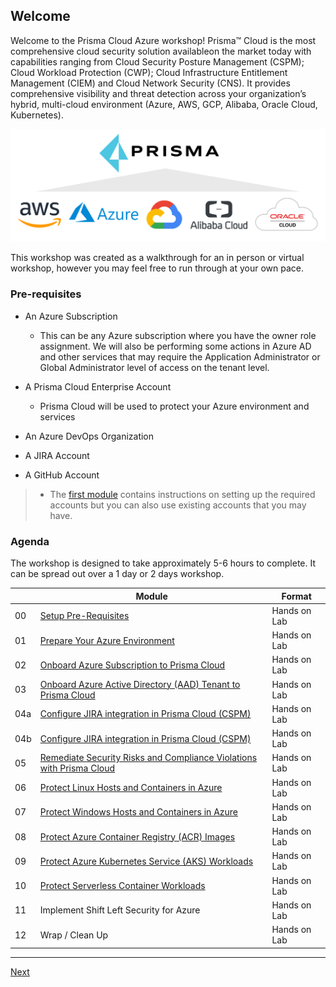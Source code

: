 ## Welcome

Welcome to the Prisma Cloud Azure workshop! Prisma™ Cloud is the most comprehensive cloud security solution availableon the market today with capabilities ranging from Cloud Security Posture Management (CSPM); Cloud Workload Protection (CWP);  Cloud Infrastructure Entitlement Management (CIEM) and Cloud Network Security (CNS). It provides comprehensive visibility and threat detection across your organization’s hybrid, multi-cloud environment (Azure, AWS, GCP, Alibaba, Oracle Cloud, Kubernetes). 

![readme-prisma](./images/readme-prisma.png)

This workshop was created as a walkthrough for an in person or virtual workshop, however you may feel free to run through at your own pace.

### Pre-requisites

* An Azure Subscription
  * This can be any Azure subscription where you have the owner role assignment. We will also be performing some actions in Azure AD and other services that may require the Application Administrator or Global Administrator level of access on the tenant level.

* A Prisma Cloud Enterprise Account
  * Prisma Cloud will be used to protect your Azure environment and services
* An Azure DevOps Organization
* A JIRA Account
* A GitHub Account

>* The [first module](modules/0-prerequisites.md) contains instructions on setting up the required accounts but you can also use existing accounts that you may have.
### Agenda

The workshop is designed to take approximately 5-6 hours to complete. It can be spread out over a 1 day or 2 days workshop.

|    | Module                   | Format       |
|----|--------------------------|--------------|
| 00 | [Setup Pre-Requisites](modules/0-prerequisites.md)                         | Hands on Lab |
| 01 | [Prepare Your Azure Environment](modules/1-prepare-the-environment.md) | Hands on Lab |
| 02 | [Onboard Azure Subscription to Prisma Cloud](modules/2-onboard-azure-sub.md) | Hands on Lab |
| 03 | [Onboard Azure Active Directory (AAD) Tenant to Prisma Cloud](modules/3-onboard-azure-ad.md)                | Hands on Lab |
| 04a | [Configure JIRA integration in Prisma Cloud (CSPM)](modules/4a-jira-integration-cspm.md) | Hands on Lab |
| 04b | [Configure JIRA integration in Prisma Cloud (CSPM)](modules/4b-jira-integration-cwpp.md) | Hands on Lab |
| 05 | [Remediate Security Risks and Compliance Violations with Prisma Cloud](modules/5-respond-and-remediate.md)  | Hands on Lab |
| 06 | [Protect Linux Hosts and Containers in Azure](modules/6-protect-linux-hosts-and-containers.md) | Hands on Lab |
| 07 | [Protect Windows Hosts and Containers in Azure](modules/6-protect-linux-host-and-containers.md) | Hands on Lab |
| 08 | [Protect Azure Container Registry (ACR) Images](modules/7-protect-acr-images.md)    | Hands on Lab |
| 09 | [Protect Azure Kubernetes Service (AKS) Workloads](modules/9-protect-aks-workloads.md) | Hands on Lab |
| 10 | [Protect Serverless Container Workloads](modules/10-protect-serverless-container-workloads.md)    | Hands on Lab |
| 11 | Implement Shift Left Security for Azure    | Hands on Lab |
| 12 | Wrap / Clean Up     | Hands on Lab |
----

[Next](modules/0-prerequisites.md)